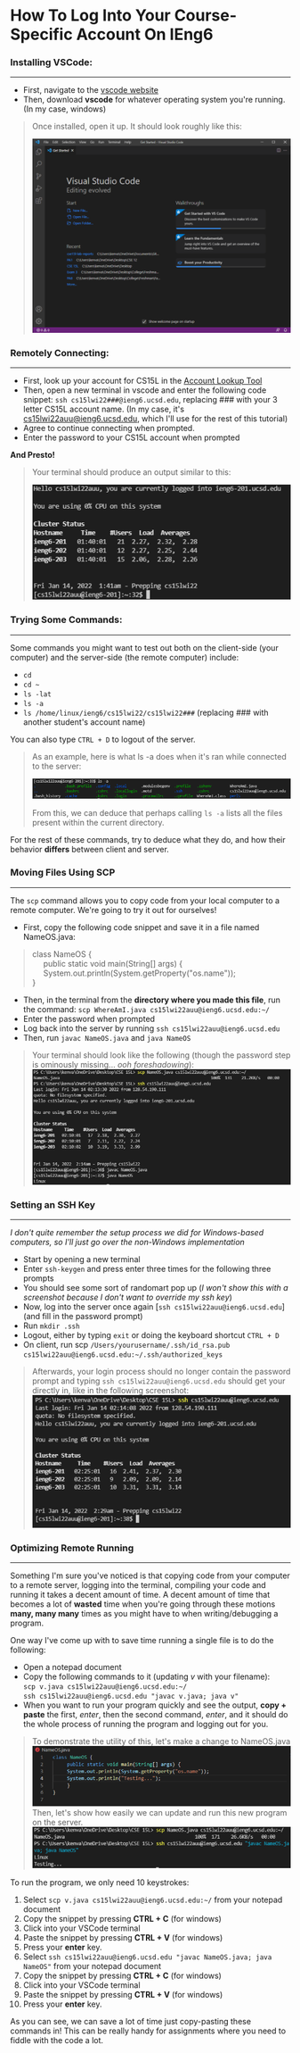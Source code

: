 # How To Log Into Your Course-Specific Account On IEng6 #
### Installing VSCode:
---
- First, navigate to the [vscode website](https://code.visualstudio.com/)
- Then, download **vscode** for whatever operating system you're running. (In my case, windows)

> Once installed, open it up. It should look roughly like this:
>
>![vscodess](vscode.PNG)
>

### Remotely Connecting:
---
- First, look up your account for CS15L in the [Account Lookup Tool](https://sdacs.ucsd.edu/~icc/index.php)
- Then, open a new terminal in vscode and enter the following code snippet: `ssh cs15lwi22###@ieng6.ucsd.edu`, replacing ### with your 3 letter CS15L account name. (In my case, it's cs15lwi22auu@ieng6.ucsd.edu, which I'll use for the rest of this tutorial)
- Agree to continue connecting when prompted.
- Enter the password to your CS15L account when prompted

**And Presto!**
>Your terminal should produce an output similar to this:
>
>![remoteconnectss](codesnippet.PNG)

### Trying Some Commands:
---

Some commands you might want to test out both on the client-side (your computer) and the server-side (the remote computer) include:

- `cd`
- `cd ~`
- `ls -lat`
- `ls -a`
- `ls /home/linux/ieng6/cs15lwi22/cs15lwi22###` (replacing ### with another student's account name)

You can also type `CTRL + D` to logout of the server.

>As an example, here is what ls -a does when it's ran while connected to the server:
>
>![ls -a](ls-a.PNG)
>
>From this, we can deduce that perhaps calling `ls -a` lists all the files present within the current directory.

For the rest of these commands, try to deduce what they do, and how their behavior **differs** between client and server.


### Moving Files Using SCP
---
The `scp` command allows you to copy code from your local computer to a remote computer. We're going to try it out for ourselves!

- First, copy the following code snippet and save it in a file named NameOS.java:

> class NameOS { <br>
> &nbsp;&nbsp;&nbsp;&nbsp; public static void main(String[] args) {  
> &nbsp;&nbsp;&nbsp;&nbsp;  System.out.println(System.getProperty("os.name"));  
> }

- Then, in the terminal from the **directory where you made this file**, run the command: 
`scp WhereAmI.java cs15lwi22auu@ieng6.ucsd.edu:~/`
- Enter the password when prompted
- Log back into the server by running `ssh cs15lwi22auu@ieng6.ucsd.edu`
- Then, run `javac NameOS.java` and `java NameOS`

> Your terminal should look like the following (though the password step is ominously missing... *ooh foreshadowing*):
> ![serverterminal](linux.PNG)
>

### Setting an SSH Key ###
---
*I don't quite remember the setup process we did for Windows-based computers, so I'll just go over the non-Windows implementation*

- Start by opening a new terminal
- Enter `ssh-keygen` and press enter three times for the following three prompts
- You should see some sort of randomart pop up (*I won't show this with a screenshot because I don't want to override my ssh key*)
- Now, log into the server once again [`ssh cs15lwi22auu@ieng6.ucsd.edu`] (and fill in the password prompt)
- Run `mkdir .ssh`
- Logout, either by typing `exit` or doing the keyboard shortcut `CTRL + D`
- On client, run scp `/Users/yourusername/.ssh/id_rsa.pub cs15lwi22auu@ieng6.ucsd.edu:~/.ssh/authorized_keys`

> Afterwards, your login process should no longer contain the password prompt and typing `ssh cs15lwi22auu@ieng6.ucsd.edu` should get your directly in, like in the following screenshot:
> ![nopwordlogin](loginnopword.PNG)
>

### Optimizing Remote Running ### 
--- 
Something I'm sure you've noticed is that copying code from your computer to a remote server, logging into the terminal, compiling your code and running it takes a decent amount of time. A decent amount of time that becomes a lot of **wasted** time when you're going through these motions **many, many many** times as you might have to when writing/debugging a program.

One way I've come up with to save time running a single file is to do the following:
- Open a notepad document
- Copy the following commands to it (updating *v* with your filename): <br> `scp v.java cs15lwi22auu@ieng6.ucsd.edu:~/`  
`ssh cs15lwi22auu@ieng6.ucsd.edu "javac v.java; java v"`
- When you want to run your program quickly and see the output, **copy + paste** the first, *enter*, then the second command, *enter*, and it should do the whole process of running the program and logging out for you.

> To demonstrate the utility of this, let's make a change to NameOS.java
> ![newnameos](newnameos.PNG)
> Then, let's show how easily we can update and run this new program on the server.
> ![shortcut](shortcut.PNG)

To run the program, we only need 10 keystrokes:
1. Select `scp v.java cs15lwi22auu@ieng6.ucsd.edu:~/` from your notepad document
2. Copy the snippet by pressing **CTRL + C** (for windows)
3. Click into your VSCode terminal
4. Paste the snippet by pressing **CTRL + V** (for windows)
5. Press your **enter** key.
6. Select `ssh cs15lwi22auu@ieng6.ucsd.edu "javac NameOS.java; java NameOS"` from your notepad document
7. Copy the snippet by pressing **CTRL + C** (for windows)
8. Click into your VSCode terminal
9. Paste the snippet by pressing **CTRL + V** (for windows)
10. Press your **enter** key.

As you can see, we can save a lot of time just copy-pasting these commands in! This can be really handy for assignments where you need to fiddle with the code a lot.
